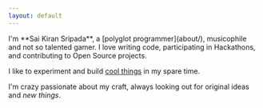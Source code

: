 ```yaml
---
layout: default
---
```


<div class="lead pretty-links">
  I'm **Sai Kiran Sripada**, a [polyglot programmer](about/), musicophile and <span class="select-hide">not so</span> talented gamer. I love writing code, participating in Hackathons, and contributing to Open Source projects.

  I like to experiment and build [cool things](projects/) in my spare time.

  I'm <span class="select-hide">crazy</span> passionate about my craft, always looking out for original ideas and *new things*.
</div>

<ul id="tracklist" class="fade"></ul>